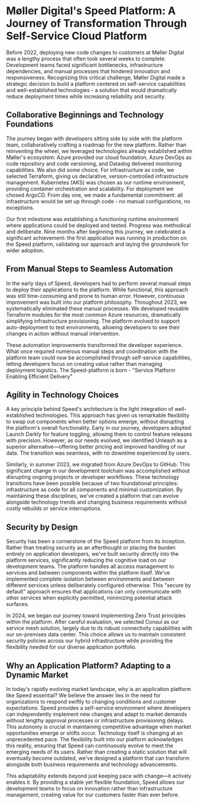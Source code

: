 
# Møller Digital's Speed Platform: A Journey of Transformation Through Self-Service Cloud Platform

Before 2022, deploying new code changes to customers at Møller Digital was a lengthy process that often took several weeks to complete. 
Development teams faced significant bottlenecks, infrastructure dependencies, and manual processes that hindered innovation and responsiveness. 
Recognizing this critical challenge, Møller Digital made a strategic decision to build a platform centered on self-service capabilities and well-established technologies - 
a solution that would dramatically reduce deployment times while increasing reliability and security.

## Collaborative Beginnings and Technology Foundations

The journey began with developers sitting side by side with the platform team, collaboratively crafting a roadmap for the new platform. 
Rather than reinventing the wheel, we leveraged technologies already established within Møller's ecosystem: Azure provided our cloud foundation, 
Azure DevOps as code repository and code versioning, and Datadog delivered monitoring capabilities.
We also did some choice. For infrastructure as code, we selected Terraform, giving us declarative, version-controlled infrastructure management. Kubernetes (AKS) was chosen as our runtime 
environment, providing container orchestration and scalability. For deployment we chosed ArgoCD. From day one, we made a fundamental commitment: all infrastructure would be set up through code - no manual configurations, no exceptions.

Our first milestone was establishing a functioning runtime environment where applications could be deployed and tested. Progress was methodical and deliberate. Nine months after beginning this journey, 
we celebrated a significant achievement: the first application was running in production on the Speed platform, validating our approach and laying the groundwork for wider adoption.


## From Manual Steps to Seamless Automation

In the early days of Speed, developers had to perform several manual steps to deploy their applications to the platform. While functional, this approach was still time-consuming 
and prone to human error. However, continuous improvement was built into our platform philosophy.  Throughout 2023, we systematically eliminated these manual processes. We developed reusable Terraform modules 
for the most common Azure resources, dramatically simplifying infrastructure provisioning. The platform evolved to support auto-deployment to test environments, allowing developers to 
see their changes in action without manual intervention.

These automation improvements transformed the developer experience. What once required numerous manual steps and coordination with the platform team could now be accomplished 
through self-service capabilities, letting developers focus on creating value rather than managing deployment logistics. The Speed-platform is born - "Service Platform Enabling Efficient Delivery"

## Agility in Technology Choices

A key principle behind Speed's architecture is the light integration of well-established technologies. This approach has given us remarkable flexibility to swap out components when 
better options emerge, without disrupting the platform's overall functionality. Early in our journey, developers adopted Launch Darkly for feature toggling, allowing them to control
feature releases with precision. However, as our needs evolved, we identified Unleash as a superior alternative—offering better pricing and improved handling of our data. 
The transition was seamless, with no downtime experienced by users.

Similarly, in summer 2023, we migrated from Azure DevOps to GitHub. This significant change in our development toolchain was accomplished without disrupting ongoing projects or 
developer workflows.  These technology transitions have been possible because of two foundational principles: infrastructure as code for all components and minimal customization. 
By maintaining these disciplines, we've created a platform that can evolve alongside technology trends and changing business requirements without costly rebuilds or service interruptions.

## Security by Design
Security has been a cornerstone of the Speed platform from its inception. Rather than treating security as an afterthought or placing the burden entirely on application developers, 
we've built security directly into the platform services, significantly reducing the cognitive load on our development teams.
The platform handles all access management to services and between components within the platform itself. We've implemented complete isolation between environments and between 
different services unless deliberately configured otherwise. This "secure by default" approach ensures that applications can only communicate with other services when explicitly 
permitted, minimizing potential attack surfaces.

In 2024, we began our journey toward implementing Zero Trust principles within the platform. After careful evaluation, we selected Consul as our service mesh solution, 
largely due to its robust connectivity capabilities with our on-premises data center. This choice allows us to maintain consistent security policies across our hybrid infrastructure 
while providing the flexibility needed for our diverse application portfolio.

## Why an Application Platform? Adapting to a Dynamic Market

In today's rapidly evolving market landscape, why is an application platform like Speed essential? We believe the answer lies in the need for organizations to respond 
swiftly to changing conditions and customer expectations. Speed provides a self-service environment where developers can independently implement new changes and adapt to market 
demands without lengthy approval processes or infrastructure provisioning delays. This autonomy is crucial in maintaining competitive advantage when market opportunities emerge or 
shifts occur. Technology itself is changing at an unprecedented pace. The flexibility built into our platform acknowledges this reality, ensuring that Speed can continuously evolve to 
meet the emerging needs of its users. Rather than creating a static solution that will eventually become outdated, we've designed a platform that can transform alongside both business 
requirements and technology advancements. 

This adaptability extends beyond just keeping pace with change—it actively enables it. By providing a stable yet flexible foundation, Speed allows our development teams to focus on 
innovation rather than infrastructure management, creating value for our customers faster than ever before.

